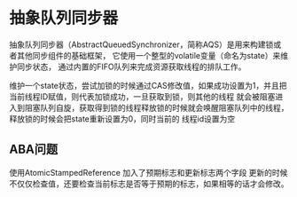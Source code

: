 抽象队列同步器
===

抽象队列同步器（AbstractQueuedSynchronizer，简称AQS）是用来构建锁或者其他同步组件的基础框架，
它使用一个整型的volatile变量（命名为state）来维护同步状态，
通过内置的FIFO队列来完成资源获取线程的排队工作。

维护一个state状态，尝试加锁的时候通过CAS修改值，如果成功设置为1，并且把当前线程ID赋值，则代表加锁成功，一旦获取到锁，则其他的线程
就会被阻塞进入到阻塞队列自旋，获取得到锁的线程释放锁的时候就会唤醒阻塞队列中的线程，释放锁的时候会把state重新设置为0，同时当前的
线程id设置为空

ABA问题
---

使用AtomicStampedReference 加入了预期标志和更新标志两个字段
更新的时候不仅仅检查值，还要检查当前标志是否等于预期的标志，如果相等的话才会修改。